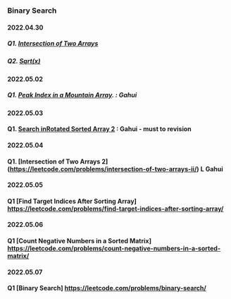 ### Binary Search 

#### 2022.04.30


##### Q1. [Intersection of Two Arrays](https://leetcode.com/problems/intersection-of-two-arrays/)
##### Q2. [Sqrt(x)](https://leetcode.com/problems/sqrtx/)


#### 2022.05.02


##### Q1. [Peak Index in a Mountain Array](https://leetcode.com/problems/peak-index-in-a-mountain-array/). : Gahui

#### 2022.05.03

#### Q1. [Search inRotated Sorted Array 2](https://leetcode.com/problems/search-in-rotated-sorted-array-ii/) : Gahui - must to revision

#### 2022.05.04

#### Q1. [Intersection of Two Arrays 2] (https://leetcode.com/problems/intersection-of-two-arrays-ii/) L Gahui

#### 2022.05.05

#### Q1 [Find Target Indices After Sorting Array] https://leetcode.com/problems/find-target-indices-after-sorting-array/

#### 2022.05.06

#### Q1 [Count Negative Numbers in a Sorted Matrix] https://leetcode.com/problems/count-negative-numbers-in-a-sorted-matrix/

#### 2022.05.07

#### Q1 [Binary Search] https://leetcode.com/problems/binary-search/
